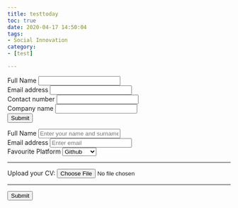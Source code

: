 ```yaml
---
title: testtoday
toc: true
date: 2020-04-17 14:50:04
tags: 
- Social Innovation
category: 
- [test]

---
```




<form action="https://getform.io/f/253de418-13f3-408c-9c57-d5557c9a360d" method="POST">   
  <div class="form-group">
  	<label for="name">Full Name</label>
  	<input type="text" name="name">
  </div>
  <div class="form-group">
  	<label for="email" required="required">Email address</label>
 		<input type="email" name="email">
  </div>
  <div class="form-group">
	  <label for="tel">Contact number</label>
	  <input type="tel" name="tel">
  </div>
  <div class="form-group">
		<label for="company" required="required">Company name</label>
	 	<input type="company" name="company">
  </div>
  <div class="form-group">
    <button type="submit">Submit</button>
  </div>
</form>



<form accept-charset="UTF-8" action="https://getform.io/f/253de418-13f3-408c-9c57-d5557c9a360d" method="POST"  target="_blank">
	<div class="form-group">
		<label for="exampleInputName">Full Name</label>
		<input type="text" name="fullname" class="form-control" id="exampleInputName" placeholder="Enter your name and surname" required="required">
	</div>
  <div class="form-group">
    <label for="exampleInputEmail1" required="required">Email address</label>
    <input type="email" name="email" class="form-control" id="exampleInputEmail1" aria-describedby="emailHelp" placeholder="Enter email">
	</div>
	<div class="form-group">
    <label for="exampleFormControlSelect1">Favourite Platform</label>
    <select class="form-control" id="exampleFormControlSelect1" name="platform" required="required">
      <option>Github</option>
      <option>Gitlab</option>
      <option>Bitbucket</option>
    </select>
  </div>
  <hr>
  <div class="form-group mt-3">
    <label class="mr-2">Upload your CV:</label>
    <input type="file" name="file">
  </div>
  <hr>
  <button type="submit" class="btn btn-primary">Submit</button>
</form>